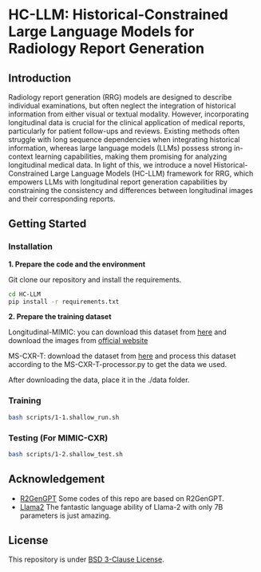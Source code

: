 # HC-LLM: Historical-Constrained Large Language Models for Radiology Report Generation

## Introduction
Radiology report generation (RRG) models are designed to describe individual examinations, but often neglect the integration of historical information from either visual or textual modality. However, incorporating longitudinal data is crucial for the clinical application of medical reports, particularly for patient follow-ups and reviews. Existing methods often struggle with long sequence dependencies when integrating historical information, whereas large language models (LLMs) possess strong in-context learning capabilities, making them promising for analyzing longitudinal medical data. In light of this, we introduce a novel Historical-Constrained Large Language Models (HC-LLM) framework for RRG, which empowers LLMs with longitudinal report generation capabilities by constraining the consistency and differences between longitudinal images and their corresponding reports. 

## Getting Started
### Installation

**1. Prepare the code and the environment**

Git clone our repository and install the requirements.

```bash
cd HC-LLM
pip install -r requirements.txt
```


**2. Prepare the training dataset**

Longitudinal-MIMIC: you can download this dataset from [here](https://github.com/CelestialShine/Longitudinal-Chest-X-Ray) and download the images from [official website](https://physionet.org/content/mimic-cxr-jpg/2.0.0/)

MS-CXR-T: download the dataset from [here](https://physionet.org/content/ms-cxr-t/1.0.0/) and process this dataset according to the MS-CXR-T-processor.py to get the data we used.

After downloading the data, place it in the ./data folder.

### Training

```bash
bash scripts/1-1.shallow_run.sh
```

### Testing (For MIMIC-CXR)

```bash
bash scripts/1-2.shallow_test.sh
```

## Acknowledgement

+ [R2GenGPT](https://github.com/wang-zhanyu/R2GenGPT) Some codes of this repo are based on R2GenGPT.
+ [Llama2](https://github.com/facebookresearch/llama) The fantastic language ability of Llama-2 with only 7B parameters is just amazing.


## License
This repository is under [BSD 3-Clause License](LICENSE.md).
